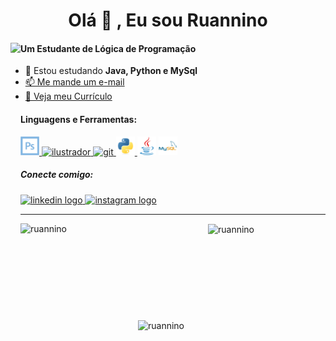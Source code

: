 <h1 align="center">Olá 👋 , Eu sou Ruannino</h1>

<img align="left" height="290" src="https://media-exp1.licdn.com/dms/image/C4D03AQGZV2gymzKDrA/profile-displayphoto-shrink_200_200/0/1658893027936?e=1664409600&v=beta&t=9ieo76uDUENgqaiP7zOegMPTQ5BkLHR3TjW5hCCitsY"/>

<h4 align="centro">Um Estudante de Lógica de Programação</h4>

- 🌱 Estou estudando **Java, Python e MySql**
- [📫 Me mande um e-mail](**ruanfariasdc@hotmail.com**)
- [📄 Veja meu Currículo](https://drive.google.com/file/d/1shQ_1T5Wa-qHiuD08H15zj8jZFXqm8Gg/view?usp=compartilhamento)

<h4 align="left">Linguagens e Ferramentas:</h4>
<p align="left"> <a href="https://www.photoshop.com/en" target="blank" rel="noreferrer"> <img src="https://raw.githubusercontent.com/devicons/devicon/master/icons/photoshop/photoshop-line.svg" alt="photoshop" width="30" height="30"/> </a> <a href=" https://www.adobe.com/in/products/illustrator.html" target="blank" rel="noreferrer"> <img src="https://www.vectorlogo.zone/logos/adobe_illustrator/adobe_illustrator-icon.svg" alt="ilustrador" width="30" height="30"/> </a> <a href="https://git-scm.com/" target="blank" rel="noreferrer"> <img src="https://www.vectorlogo.zone/logos/git-scm/git-scm-icon.svg" alt="git" width="30" height="30"/> </a> <a href="https://www.python.org" target="blank" rel="noreferrer"> <img src="https://raw.githubusercontent.com/devicons/devicon/master/icons/python/python-original.svg" alt="python" width="30" height="30"/> </a><hrefa ="https://www.java.com" target="blank" rel="noreferrer"> <img src="https://raw.githubusercontent.com/devicons/devicon/master/icons/java/java-original.svg" alt="java" width="30" height="30"/> </a> <a href="https://www.mysql.com/" target="_blank" rel="noreferrer"> <img src="https://raw.githubusercontent.com/devicons/devicon/master/icons/mysql/mysql-original-wordmark.svg" alt="mysql" width="30" height="30"/> </a> </p>

<h5 align="left">Conecte comigo:</h5>
<p align="left">
<a href="https://linkedin.com/in/www.linkedin.com/in/ruannino-farias-a60a1723a "target="blank"><img src="https://img.shields.io/static/v1?message=LinkedIn&logo=linkedin&label=&color=0077B5&logoColor=white&labelColor=&style=for-the-badge"height="20" alt="linkedin logo"/> </a >
<a href="https://instagram.com/www.instagram.com/ruanfariaz" target="blank"> <img src="https://img.shields.io/static/v1?message=Instagram&logo=instagram&label=&color=E4405F&logoColor=white&labelColor=&style=for-the-badge" height="20" alt="instagram logo"/> </a>
</p>

____________________________________________________________________________________________________________________________________
<p><img align="left" src="https://github-readme-stats.vercel.app/api?username=ruannino&show_icons=true&theme=tokyonight&title_color=d0cdcd&text_color=cac4c4&bg_color=384b85&locale=en" height="155" width="300" alt="ruannino"><img align="center" src="https://github-readme-stats.vercel.app/api/top-langs?username=ruannino&show_icons=true&theme=tokyonight&title_color=ada9a9&text_color=ada4a4&bg_color=394d74&locale=en&layout=compact" height="100" width="200" alt="ruannino"><img align="right" src="https://github-readme-streak-stats.herokuapp.com/?user=ruannino&theme=highcontrast" height="155" width="300" alt="ruannino"/></p>
